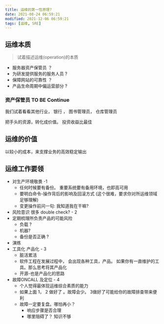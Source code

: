 ```yaml
---
title: 运维的第一性原理?
date: 2021-08-24 06:59:21
modified: 2021-12-06 06:59:21
tags: [运维, SRE]
---
```




## 运维本质

> 试着描述运维(operation)的本质

- 服务器资产保管员 ？
- 为研发提供服务的服务人员 ?
- 保障网站的可靠性 ？ 
- 产品生命周期中偏运营部分 ?

### 资产保管员 TO BE Continue

我们试着看看其他行业， 银行 ， 图书管理员， 仓库管理员

把手头的资源，转化成价值。 投资收益比最佳



## 运维的价值

以较小的成本，来支撑业务的高效稳定输出



## 运维工作要领

- 对生产环境敬畏 -1
  - 任何时候要有备份。 重要系统要有备用环境，也即高可用
  - 要明白命令-操作背后的影响及回滚方式 (这个很难，要求你对所运维领域足够理解)
  - 变更操作前问一句:   我知道我在干嘛? 
-  风险意识 很多 double check? - 2
  - 定期梳理所负责产品的可能风险
    - 负载 ? 
    - 机器?
    - 备份是否正确 ?
  - 演练
- 工具化 产品化 - 3
  - 脏活累活
  - 软件工程在发展过程中， 会出现各种工具，产品。 如果你有一直维护的工具。那么思考将其产品化
  - 开源-也是产品化的思路
- 故障ONCALL 及定位 - 4
  - 个人觉得最体现运维综合素质的能力
  - 如果上面 1， 2 做好了 。故障会少。 3做好了可能给你的故障排查带来便利
  - 故障一定要复盘。哪怕再小？
    - 响应步骤是否合理
    - 哪里阻碍了？ 知识不够
